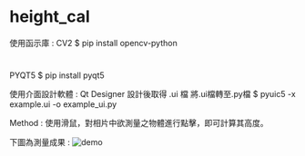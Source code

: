 # height_cal

使用函示庫 :
CV2
$ pip install opencv-python
#
PYQT5
$ pip install pyqt5

使用介面設計軟體 :
  Qt Designer
  設計後取得 .ui 檔
將.ui檔轉至.py檔
$ pyuic5 -x example.ui -o example_ui.py





Method :
使用滑鼠，對相片中欲測量之物體進行點擊，即可計算其高度。

下圖為測量成果 :
![demo](https://github.com/TinsHsiao/height_cal/assets/91177853/b35e3c7e-9c62-4314-9814-e76614dce25d)
